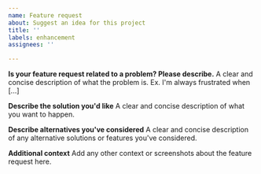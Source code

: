 ```yaml
---
name: Feature request
about: Suggest an idea for this project
title: ''
labels: enhancement
assignees: ''

---
```


<!--
If this is something that should be added to the image editor itself (i.e. added to js-draw), consider reporting the issue with js-draw's issue tracker:
https://github.com/personalizedrefrigerator/js-draw/issues

If unsure, request the feature here and it can be moved to the js-draw repository if necessary.
-->

**Is your feature request related to a problem? Please describe.**
A clear and concise description of what the problem is. Ex. I'm always frustrated when [...]

**Describe the solution you'd like**
A clear and concise description of what you want to happen.

**Describe alternatives you've considered**
A clear and concise description of any alternative solutions or features you've considered.

**Additional context**
Add any other context or screenshots about the feature request here.
